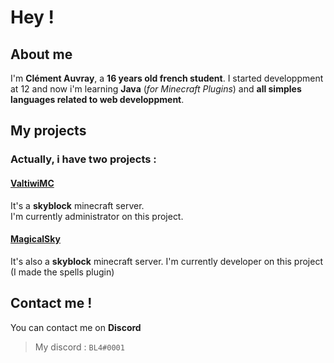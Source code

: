 # Hey !
## About me
I'm **Clément Auvray**, a **16 years old french student**.
I started developpment at 12 and now i'm learning **Java** (*for Minecraft Plugins*) and **all simples languages related to web developpment**.

## My projects
### Actually, i have two projects :
#### [ValtiwiMC](https://valtiwimc.fr)
It's a **skyblock** minecraft server.  
I'm currently administrator on this project.
#### [MagicalSky](https://magicalsky.fr)
It's also a **skyblock** minecraft server.
I'm currently developer on this project (I made the spells plugin)

## Contact me !
You can contact me on **Discord**
> My discord : `BL4#0001`
